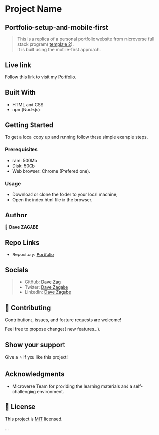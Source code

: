 
# Project Name

## Portfolio-setup-and-mobile-first

> This is a replica of a personal portfolio website from microverse full stack program( [template 2](https://www.figma.com/file/l7SqJ3ZfkAKih9sFxvWSR4/Microverse-Student-Project-1?node-id=48%3A27)). \
> It is built using the mobile-first approach.

## Live link

Follow this link to visit my [Portfolio](https://davezag.github.io/Portfolio-setup-and-mobile-first/).

## Built With

- HTML and CSS
- npm(Node.js)

## Getting Started

To get a local copy up and running follow these simple example steps.

### Prerequisites

- ram: 500Mb
- Disk: 50Gb
- Web browser: Chrome (Prefered one).

### Usage

- Download or clone the folder to your local machine;
- Open the index.html file in the browser.

## Author

👤 **Dave ZAGABE**

## Repo Links

- Repository: [Portfolio](https://github.com/DaveZag/Portfolio-setup-and-mobile-first)

## Socials

>- GitHub: [Dave Zag](https://github.com/DaveZag)
>- Twitter: [Dave Zagabe](https://twitter.com/davezagabe2)
>- LinkedIn: [Dave Zagabe](https://www.linkedin.com/in/dave-zagabe-03597a247/)

## 🤝 Contributing

Contributions, issues, and feature requests are welcome!

Feel free to propose changes( new features...).

## Show your support

Give a ⭐️ if you like this project!

## Acknowledgments

- Microverse Team for providing the learning materials and a self-challenging environment.

## 📝 License

This project is [MIT](./LICENSE) licensed.

...
